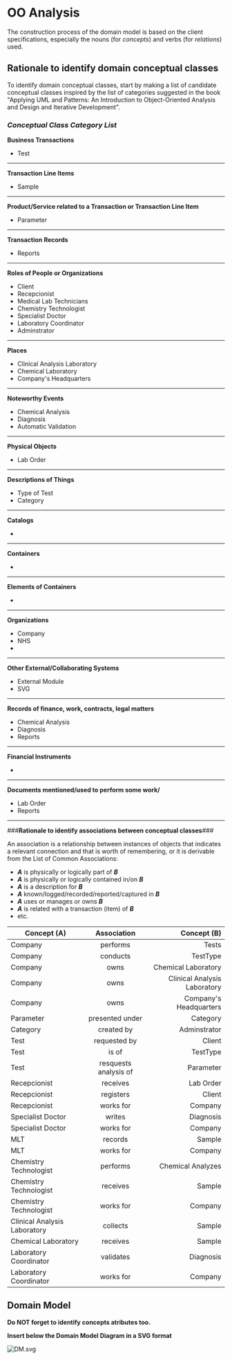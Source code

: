 # OO Analysis #

The construction process of the domain model is based on the client specifications, especially the nouns (for _concepts_) and verbs (for _relations_) used. 

## Rationale to identify domain conceptual classes ##
To identify domain conceptual classes, start by making a list of candidate conceptual classes inspired by the list of categories suggested in the book "Applying UML and Patterns: An Introduction to Object-Oriented Analysis and Design and Iterative Development". 


### _Conceptual Class Category List_ ###

**Business Transactions**

* Test

---

**Transaction Line Items**

* Sample

---

**Product/Service related to a Transaction or Transaction Line Item**

* Parameter  

---


**Transaction Records**

*  Reports

---  


**Roles of People or Organizations**

* Client
* Recepcionist
* Medical Lab Technicians
* Chemistry Technologist
* Specialist Doctor
* Laboratory Coordinator
* Adminstrator


---


**Places**

* Clinical Analysis Laboratory
* Chemical Laboratory
* Company's Headquarters

---

**Noteworthy Events**

* Chemical Analysis
* Diagnosis
* Automatic Validation
---


**Physical Objects**

* Lab Order

---


**Descriptions of Things**

* Type of Test
* Category


---


**Catalogs**

*  

---


**Containers**

*  

---


**Elements of Containers**

*  

---


**Organizations**

* Company
* NHS
* 

---

**Other External/Collaborating Systems**

*  External Module
*  SVG


---


**Records of finance, work, contracts, legal matters**

* Chemical Analysis
* Diagnosis
* Reports

---


**Financial Instruments**

* 

---


**Documents mentioned/used to perform some work/**

* Lab Order
* Reports
---



###**Rationale to identify associations between conceptual classes**###

An association is a relationship between instances of objects that indicates a relevant connection and that is worth of remembering, or it is derivable from the List of Common Associations: 

+ **_A_** is physically or logically part of **_B_**
+ **_A_** is physically or logically contained in/on **_B_**
+ **_A_** is a description for **_B_**
+ **_A_** known/logged/recorded/reported/captured in **_B_**
+ **_A_** uses or manages or owns **_B_**
+ **_A_** is related with a transaction (item) of **_B_**
+ etc.



| Concept (A) 		|  Association   	|  Concept (B) |
|----------	   		|:-------------:		|------:       |
| Company 	| performs| Tests|
|Company | conducts | TestType|
|Company | owns | Chemical Laboratory|
|Company| owns | Clinical Analysis Laboratory|
|Company| owns | Company's Headquarters|
| Parameter 	| presented under  | Category  |
| Category | created by | Adminstrator
| Test | requested by | Client
| Test | is of | TestType
|Test | resquests analysis of | Parameter|
| Recepcionist | receives | Lab Order
| Recepcionist | registers | Client
| Recepcionist | works for | Company
| Specialist Doctor | writes | Diagnosis|
| Specialist Doctor | works for| Company|
| MLT | records | Sample|
|MLT | works for | Company
| Chemistry Technologist | performs | Chemical Analyzes
| Chemistry Technologist | receives | Sample
|Chemistry Technologist | works for| Company
| Clinical Analysis Laboratory 	| collects | Sample|
| Chemical Laboratory 	| receives | Sample|
| Laboratory Coordinator 	| validates | Diagnosis|
| Laboratory Coordinator | works for | Company





## Domain Model

**Do NOT forget to identify concepts atributes too.**

**Insert below the Domain Model Diagram in a SVG format**

![DM.svg](DM.svg)



